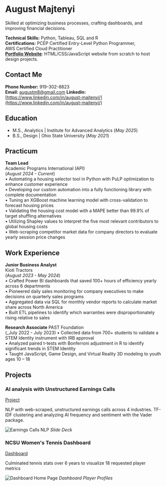 # August Majtenyi
Skilled at optimizing business processes, crafting dashboards, and improving financial decisions.

**Technical Skills:** Python, Tableau, SQL and R   
**Certifications:** PCEP Certified Entry-Level Python Programmer,  
AWS Certified Cloud Practitioner  
[**Portfolio Website**](https://augustmajtenyi.github.io/): HTML/CSS/JavaScript website from scratch to host design projects.


## Contact Me 
**Phone Number:** 919-302-8823  
**Email:** augustm8@gmail.com
**Linkedin:** [https://www.linkedin.com/in/august-majtenyi/](https://www.linkedin.com/in/august-majtenyi/)  

## Education 
- M.S., Analytics | Institute for Advanced Analytics (_May 2025_)
- B.S., Design | Ohio State University (_May 2021_)

## Practicum  
**Team Lead**  
Academic Programs International (API)   
(_August 2024 - Current_)  
• Automating a housing selector tool in Python with PuLP optimization to enhance customer experience  
• Developing our custom automation into a fully functioning library with complete documentation  
• Tuning an XGBoost machine learning model with cross-validation to forecast housing prices  
• Validating the housing cost model with a MAPE better than 99.9% of target shuffling alternatives  
• Utilizing Shapley values to interpret the five most relevant contributors to global housing costs  
• Web-scraping competitor market data for company directors to evaluate yearly session price changes  


## Work Experience
**Junior Business Analyst**           
Kioti Tractors  
(_August 2023 - May 2024_)  
• Crafted Power BI dashboards that saved 100+ hours of efficiency yearly across 6 departments  
• Pioneered daily sales monitoring for company executives to make decisions on quarterly sales programs  
• Aggregated data via SQL for monthly vendor reports to calculate market share across North America  
• Built ETL pipelines to identify which warranties were disproportionately rising relative to sales  

**Research Associate**
PAST Foundation  
(_July 2022 - July 2023)
• Collected data from 700+ students to validate a STEM Identity instrument with IRB approval  
• Analyzed paired t-tests with Bonferroni adjustment in R to identify significant trends in STEM Identity  
• Taught JavaScript, Game Design, and Virtual Reality 3D modeling to youth ages 10 – 18  


## Projects


### AI analysis with Unstructured Earnings Calls
[Project](./Pictures/AITextAnalytics.JPG)

NLP with web-scraped, unstructured earnings calls across 4 industries. TF-IDF clustering and analyzing AI frequency and sentiment with the Vader package.

![Earnings Calls NLP](https://docs.google.com/presentation/d/1CUsx_gHMNNeO195B45ehTEtIM6fHCL4NptkPNdBgieM/edit?usp=sharing)
_Slide Deck_


### NCSU Women's Tennis Dashboard
[Dashboard](https://public.tableau.com/app/profile/august.majtenyi/viz/Blue17NCSUTennisDashboard/NCStatePlayerProfiles)

Culminated tennis stats over 6 years to visualize 18 requested player metrics

![Dashboard Home Page](Dashboard.jpg)
_Dashboard Player Profiles_




